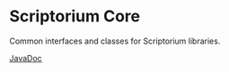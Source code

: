 # Scriptorium Core
Common interfaces and classes for Scriptorium libraries.

[JavaDoc](https://dougvalenta.github.io/scriptorium-core/apidocs)
